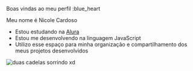  Boas vindas ao meu perfil :blue_heart

Meu nome é Nicole Cardoso

- Estou estudando na [Alura](https://www.alura.com.br)
- Estou me desenvolvendo na linguagem JavaScript
- Utilizo esse espaço para minha organização e compartilhamento dos meus projetos desenvolvidos

![duas cadelas sorrindo xd](https://media1.tenor.com/m/ZUmWK9OofjAAAAAC/vi-dog-vi-arcane.gif)
